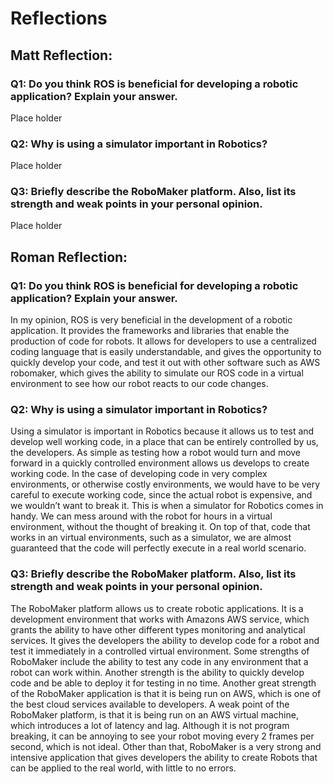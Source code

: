 # Reflections
## Matt Reflection:
### Q1: Do you think ROS is beneficial for developing a robotic application? Explain your answer.
Place holder
### Q2: Why is using a simulator important in Robotics? 
Place holder
### Q3: Briefly describe the RoboMaker platform. Also, list its strength and weak points in your personal opinion.
Place holder
## Roman Reflection:
### Q1: Do you think ROS is beneficial for developing a robotic application? Explain your answer.
In my opinion, ROS is very beneficial in the development of a robotic application. It provides the frameworks and libraries that enable the production of code for robots. It allows for developers to use a centralized coding language that is easily understandable, and gives the opportunity to quickly develop your code, and test it out with other software such as AWS robomaker, which gives the ability to simulate our ROS code in a virtual environment to see how our robot reacts to our code changes.
### Q2: Why is using a simulator important in Robotics? 
Using a simulator is important in Robotics because it allows us to test and develop well working code, in a place that can be entirely controlled by us, the developers. As simple as testing how a robot would turn and move forward in a quickly controlled environment allows us develops to create working code. In the case of developing code in very complex environments, or otherwise costly environments, we would have to be very careful to execute working code, since the actual robot is expensive, and we wouldn’t want to break it. This is when a simulator for Robotics comes in handy. We can mess around with the robot for hours in a virtual environment, without the thought of breaking it. On top of that, code that works in an virtual environments, such as a simulator, we are almost guaranteed that the code will perfectly execute in a real world scenario.
### Q3: Briefly describe the RoboMaker platform. Also, list its strength and weak points in your personal opinion.
The RoboMaker platform allows us to create robotic applications. It is a development environment that works with Amazons AWS service, which grants the ability to have other different types monitoring and analytical services. It gives the developers the ability to develop code for a robot and test it immediately in a controlled virtual environment. Some strengths of RoboMaker include the ability to test any code in any environment that a robot can work within. Another strength is the ability to quickly develop code and be able to deploy it for testing in no time. Another great strength of the RoboMaker application is that it is being run on AWS, which is one of the best cloud services available to developers. A weak point of the RoboMaker platform, is that it is being run on an AWS virtual machine, which introduces a lot of latency and lag. Although it is not program breaking, it can be annoying to see your robot moving every 2 frames per second, which is not ideal. Other than that, RoboMaker is a very strong and intensive application that gives developers the ability to create Robots that can be applied to the real world, with little to no errors.
